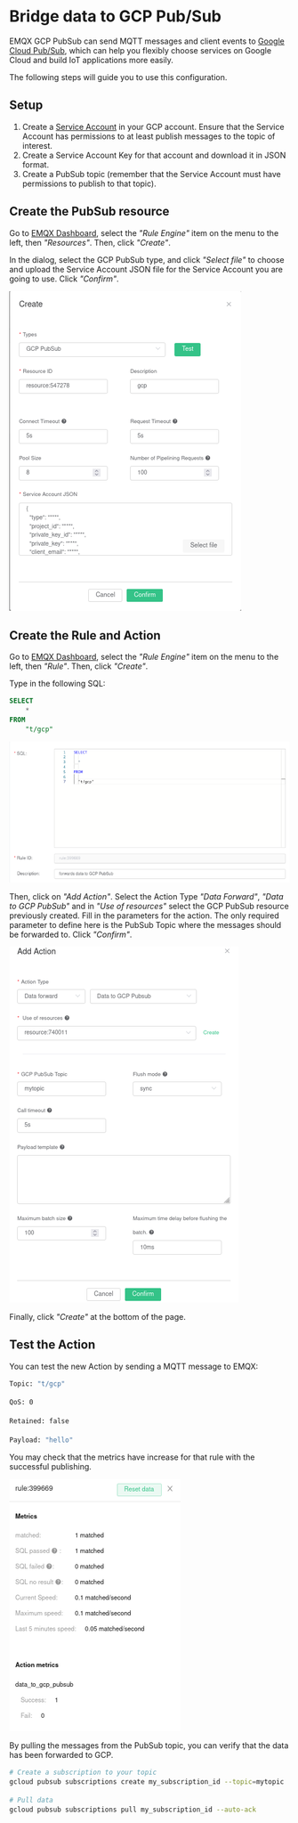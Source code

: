 # Bridge data to GCP Pub/Sub

EMQX GCP PubSub can send MQTT messages and client events to [Google Cloud Pub/Sub](https://cloud.google.com/pubsub?hl=zh-cn), which can help you flexibly choose services on Google Cloud and build IoT applications more easily.

The following steps will guide you to use this configuration.

## Setup

1. Create a [Service
   Account](https://developers.google.com/identity/protocols/oauth2/service-account#creatinganaccount)
   in your GCP account.  Ensure that the Service Account has
   permissions to at least publish messages to the topic of interest.
2. Create a Service Account Key for that account and download it in
   JSON format.
3. Create a PubSub topic (remember that the Service Account must have
   permissions to publish to that topic).

## Create the PubSub resource

Go to [EMQX Dashboard](http://127.0.0.1:18083/#/resources), select the
_"Rule Engine"_ item on the menu to the left, then _"Resources"_.
Then, click _"Create"_.

In the dialog, select the GCP PubSub type, and click _"Select file"_
to choose and upload the Service Account JSON file for the Service
Account you are going to use.  Click _"Confirm"_.

![Creating a GCP PubSub resource](./assets/gcp_pubsub_1.png)

## Create the Rule and Action

Go to [EMQX Dashboard](http://127.0.0.1:18083/#/rules), select the
_"Rule Engine"_ item on the menu to the left, then _"Rule"_.  Then,
click _"Create"_.

Type in the following SQL:

```sql
SELECT
    *
FROM
    "t/gcp"
```

![Creating a rule to forward data to GCP PubSub](./assets/gcp_pubsub_2.png)

Then, click on _"Add Action"_.  Select the Action Type _"Data
Forward"_, _"Data to GCP PubSub"_ and in _"Use of resources"_ select
the GCP PubSub resource previously created.  Fill in the parameters
for the action.  The only required parameter to define here is the
PubSub Topic where the messages should be forwarded to.  Click
_"Confirm"_.

![Binding an action to forward data to GCP PubSub](./assets/gcp_pubsub_3.png)

Finally, click _"Create"_ at the bottom of the page.

## Test the Action

You can test the new Action by sending a MQTT message to EMQX:

```bash
Topic: "t/gcp"

QoS: 0

Retained: false

Payload: "hello"
```

You may check that the metrics have increase for that rule with
the successful publishing.

![GCP PubSub metrics](./assets/gcp_pubsub_4.png)

By pulling the messages from the PubSub topic, you can verify that the
data has been forwarded to GCP.

```bash
# Create a subscription to your topic
gcloud pubsub subscriptions create my_subscription_id --topic=mytopic

# Pull data
gcloud pubsub subscriptions pull my_subscription_id --auto-ack
```
